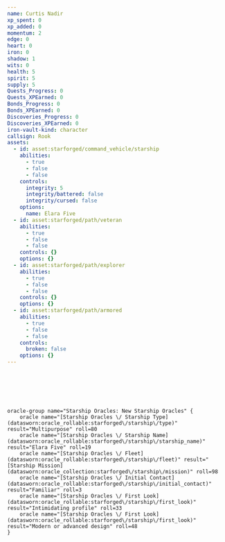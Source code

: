 ```yaml
---
name: Curtis Nadir
xp_spent: 0
xp_added: 0
momentum: 2
edge: 0
heart: 0
iron: 0
shadow: 1
wits: 0
health: 5
spirit: 5
supply: 5
Quests_Progress: 0
Quests_XPEarned: 0
Bonds_Progress: 0
Bonds_XPEarned: 0
Discoveries_Progress: 0
Discoveries_XPEarned: 0
iron-vault-kind: character
callsign: Rook
assets:
  - id: asset:starforged/command_vehicle/starship
    abilities:
      - true
      - false
      - false
    controls:
      integrity: 5
      integrity/battered: false
      integrity/cursed: false
    options:
      name: Elara Five
  - id: asset:starforged/path/veteran
    abilities:
      - true
      - false
      - false
    controls: {}
    options: {}
  - id: asset:starforged/path/explorer
    abilities:
      - true
      - false
      - false
    controls: {}
    options: {}
  - id: asset:starforged/path/armored
    abilities:
      - true
      - false
      - false
    controls:
      broken: false
    options: {}
---
```



```iron-vault-character-info
```

```iron-vault-character-stats
```

```iron-vault-character-meters
```

```iron-vault-character-special-tracks
```

```iron-vault-character-impacts
```

```iron-vault-character-assets
```

```iron-vault-mechanics
oracle-group name="Starship Oracles: New Starship Oracles" {
    oracle name="[Starship Oracles \/ Starship Type](datasworn:oracle_rollable:starforged\/starship\/type)" result="Multipurpose" roll=80
    oracle name="[Starship Oracles \/ Starship Name](datasworn:oracle_rollable:starforged\/starship\/starship_name)" result="Elara Five" roll=19
    oracle name="[Starship Oracles \/ Fleet](datasworn:oracle_rollable:starforged\/starship\/fleet)" result="[Starship Mission](datasworn:oracle_collection:starforged\/starship\/mission)" roll=98
    oracle name="[Starship Oracles \/ Initial Contact](datasworn:oracle_rollable:starforged\/starship\/initial_contact)" result="Familiar" roll=3
    oracle name="[Starship Oracles \/ First Look](datasworn:oracle_rollable:starforged\/starship\/first_look)" result="Intimidating profile" roll=33
    oracle name="[Starship Oracles \/ First Look](datasworn:oracle_rollable:starforged\/starship\/first_look)" result="Modern or advanced design" roll=48
}
```

